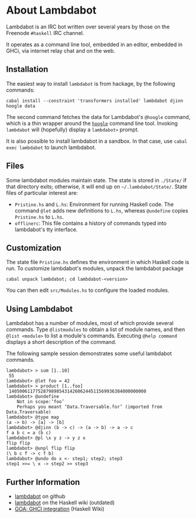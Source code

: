 # About Lambdabot

Lambdabot is an IRC bot written over several years by those on the Freenode
`#haskell` IRC channel.

It operates as a command line tool, embedded in an editor, embedded in GHCi,
via internet relay chat and on the web.

## Installation

The easiest way to install `lambdabot` is from hackage, by the following
commands:

    cabal install --constraint 'transformers installed' lambdabot djinn
    hoogle data

The second command fetches the data for Lambdabot's `@hoogle` command, which
is a thin wrapper around the [`hoogle`](https://www.haskell.org/hoogle/)
command line tool. Invoking `lambdabot` will (hopefully) display a
`lambdabot>` prompt.

It is also possible to install lambdabot in a sandbox. In that case, use
`cabal exec lambdabot` to launch lambdabot.

## Files

Some lambdabot modules maintain state. The state is stored in `./State/`
if that directory exits; otherwise, it will end up on `~/.lambdabot/State/`.
State files of particular interest are:

 * `Pristine.hs` and `L.hs`: Environment for running Haskell code.
   The command `@let` adds new definitions to `L.hs`, whereas `@undefine`
   copies `Pristine.hs` to `L.hs`.
 * `offlinerc`: This file contains a history of commands typed into
   lambdabot's tty interface.

## Customization

The state file `Pristine.hs` defines the environment in which Haskell code
is run. To customize lambdabot's modules, unpack the lambdabot package

    cabal unpack lambdabot; cd lambdabot-<version>

You can then edit `src/Modules.hs` to configure the loaded modules.

## Using Lambdabot

Lambdabot has a number of modules, most of which provide several commands.
Type `@listmodules` to obtain a list of module names, and then
`@list <module>` to list a module's commands. Executing `@help command`
displays a short description of the command.

The following sample session demonstrates some useful lambdabot commands.

    lambdabot> > sum [1..10]
     55
    lambdabot> @let foo = 42
    lambdabot> > product [1..foo]
     1405006117752879898543142606244511569936384000000000
    lambdabot> @undefine
        Not in scope:‘foo’
        Perhaps you meant ‘Data.Traversable.for’ (imported from Data.Traversable)
    lambdabot> @type map
    (a -> b) -> [a] -> [b]
    lambdabot> @djinn (b -> c) -> (a -> b) -> a -> c
    f a b c = a (b c)
    lambdabot> @pl \x y z -> y z x
    flip flip
    lambdabot> @unpl flip flip
    (\ b c f -> c f b)
    lambdabot> @undo do x <- step1; step2; step3
    step1 >>= \ x -> step2 >> step3

## Further Information

- [lambdabot](https://github.com/lambdabot/lambdabot) on github
- [lambdabot](https://wiki.haskell.org/Lambdabot) on the Haskell wiki (outdated)
- [GOA: GHCI integration](https://wiki.haskell.org/GHC/GHCi#GHCi_on_Acid) (Haskell Wiki)
